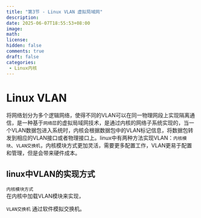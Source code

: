 ```yaml
---
title: "第3节 - Linux VLAN 虚拟局域网"
description: 
date: 2025-06-07T18:55:53+08:00
image: 
math: 
license: 
hidden: false
comments: true
draft: false
categories:
 - Linux内核
---
```


# Linux VLAN
将网络划分为多个逻辑网络，使得不同的VLAN可以在同一物理网段上实现隔离通信，是一种基于`网络层`的虚拟局域网技术，是通过内核的网络子系统实现的，当一个VLAN数据包进入系统时，内核会根据数据包中的VLAN标记信息，将数据包转发到相应的VLAN接口或者物理接口上。linux中有两种方法实现VLAN：`内核模块`、`VLAN交换机`，内核模块方式更加灵活，需要更多配置工作，VLAN更易于配置和管理，但是会带来硬件成本。
## linux中VLAN的实现方式
`内核模块方式`  
在内核中加载VLAN模块来实现，


`VLAN交换机`
通过软件模拟交换机。
